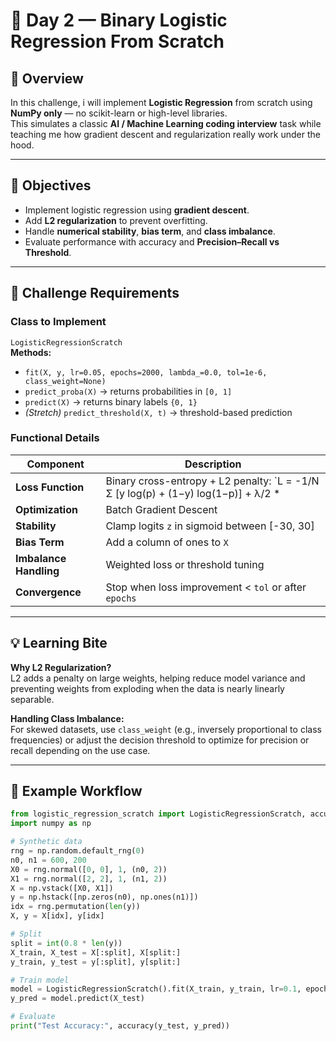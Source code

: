 # 🧠 Day 2 — Binary Logistic Regression From Scratch

## 📘 Overview
In this challenge, i will implement **Logistic Regression** from scratch using **NumPy only** — no scikit-learn or high-level libraries.  
This simulates a classic **AI / Machine Learning coding interview** task while teaching me how gradient descent and regularization really work under the hood.

---

## 🎯 Objectives
- Implement logistic regression using **gradient descent**.  
- Add **L2 regularization** to prevent overfitting.  
- Handle **numerical stability**, **bias term**, and **class imbalance**.  
- Evaluate performance with accuracy and **Precision–Recall vs Threshold**.

---

## 🧩 Challenge Requirements

### Class to Implement
`LogisticRegressionScratch`  
**Methods:**
- `fit(X, y, lr=0.05, epochs=2000, lambda_=0.0, tol=1e-6, class_weight=None)`
- `predict_proba(X)` → returns probabilities in `[0, 1]`
- `predict(X)` → returns binary labels `{0, 1}`
- *(Stretch)* `predict_threshold(X, t)` → threshold-based prediction

### Functional Details
| Component | Description |
|------------|-------------|
| **Loss Function** | Binary cross-entropy + L2 penalty:  `L = -1/N Σ [y log(p) + (1−y) log(1−p)] + λ/2 * ||w||²` |
| **Optimization** | Batch Gradient Descent |
| **Stability** | Clamp logits `z` in sigmoid between [-30, 30] |
| **Bias Term** | Add a column of ones to `X` |
| **Imbalance Handling** | Weighted loss or threshold tuning |
| **Convergence** | Stop when loss improvement < `tol` or after `epochs` |

---

## 💡 Learning Bite
**Why L2 Regularization?**  
L2 adds a penalty on large weights, helping reduce model variance and preventing weights from exploding when the data is nearly linearly separable.

**Handling Class Imbalance:**  
For skewed datasets, use `class_weight` (e.g., inversely proportional to class frequencies) or adjust the decision threshold to optimize for precision or recall depending on the use case.

---

## 🧠 Example Workflow

```python
from logistic_regression_scratch import LogisticRegressionScratch, accuracy
import numpy as np

# Synthetic data
rng = np.random.default_rng(0)
n0, n1 = 600, 200
X0 = rng.normal([0, 0], 1, (n0, 2))
X1 = rng.normal([2, 2], 1, (n1, 2))
X = np.vstack([X0, X1])
y = np.hstack([np.zeros(n0), np.ones(n1)])
idx = rng.permutation(len(y))
X, y = X[idx], y[idx]

# Split
split = int(0.8 * len(y))
X_train, X_test = X[:split], X[split:]
y_train, y_test = y[:split], y[split:]

# Train model
model = LogisticRegressionScratch().fit(X_train, y_train, lr=0.1, epochs=5000, lambda_=0.01)
y_pred = model.predict(X_test)

# Evaluate
print("Test Accuracy:", accuracy(y_test, y_pred))
